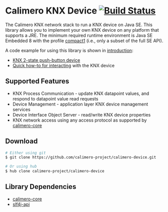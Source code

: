 Calimero KNX Device [![Build Status](https://travis-ci.org/calimero-project/calimero-device.svg?branch=master)](https://travis-ci.org/calimero-project/calimero-device)
===================

The Calimero KNX network stack to run a KNX device on Java SE. This library allows you to implement your own KNX device on any platform that supports a JRE. The minimum required runtime environment is Java SE Embedded 8 with the profile [compact1](http://www.oracle.com/technetwork/java/embedded/resources/tech/compact-profiles-overview-2157132.html) (i.e., only a subset of the full SE API). 

A code example for using this library is shown in [introduction](https://github.com/calimero-project/introduction):

* [KNX 2-state push-button device](https://github.com/calimero-project/introduction/blob/master/src/main/java/PushButtonDevice.java) 
* [Quick how-to for interacting](https://github.com/calimero-project/introduction) with the KNX device


Supported Features
----

* KNX Process Communication - update KNX datapoint values, and respond to datapoint value read requests
* Device Management - application layer KNX device management services
* Device Interface Object Server - read/write KNX device properties
* KNX network access using any access protocol as supported by [calimero-core](https://github.com/calimero-project/calimero)

Download
----

~~~ sh
# Either using git
$ git clone https://github.com/calimero-project/calimero-device.git

# Or using hub
$ hub clone calimero-project/calimero-device
~~~


Library Dependencies
----

* [calimero-core](https://github.com/calimero-project/calimero)
* [slf4j-api](http://www.slf4j.org/)

